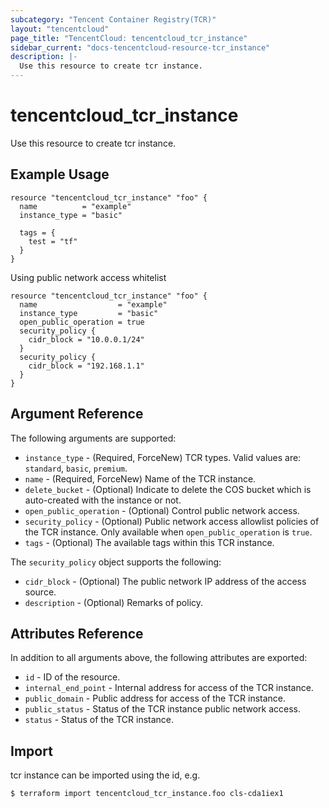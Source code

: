 ```yaml
---
subcategory: "Tencent Container Registry(TCR)"
layout: "tencentcloud"
page_title: "TencentCloud: tencentcloud_tcr_instance"
sidebar_current: "docs-tencentcloud-resource-tcr_instance"
description: |-
  Use this resource to create tcr instance.
---
```


# tencentcloud_tcr_instance

Use this resource to create tcr instance.

## Example Usage

```hcl
resource "tencentcloud_tcr_instance" "foo" {
  name          = "example"
  instance_type = "basic"

  tags = {
    test = "tf"
  }
}
```

Using public network access whitelist

```hcl
resource "tencentcloud_tcr_instance" "foo" {
  name                  = "example"
  instance_type         = "basic"
  open_public_operation = true
  security_policy {
    cidr_block = "10.0.0.1/24"
  }
  security_policy {
    cidr_block = "192.168.1.1"
  }
}
```

## Argument Reference

The following arguments are supported:

* `instance_type` - (Required, ForceNew) TCR types. Valid values are: `standard`, `basic`, `premium`.
* `name` - (Required, ForceNew) Name of the TCR instance.
* `delete_bucket` - (Optional) Indicate to delete the COS bucket which is auto-created with the instance or not.
* `open_public_operation` - (Optional) Control public network access.
* `security_policy` - (Optional) Public network access allowlist policies of the TCR instance. Only available when `open_public_operation` is `true`.
* `tags` - (Optional) The available tags within this TCR instance.

The `security_policy` object supports the following:

* `cidr_block` - (Optional) The public network IP address of the access source.
* `description` - (Optional) Remarks of policy.

## Attributes Reference

In addition to all arguments above, the following attributes are exported:

* `id` - ID of the resource.
* `internal_end_point` - Internal address for access of the TCR instance.
* `public_domain` - Public address for access of the TCR instance.
* `public_status` - Status of the TCR instance public network access.
* `status` - Status of the TCR instance.


## Import

tcr instance can be imported using the id, e.g.

```
$ terraform import tencentcloud_tcr_instance.foo cls-cda1iex1
```

